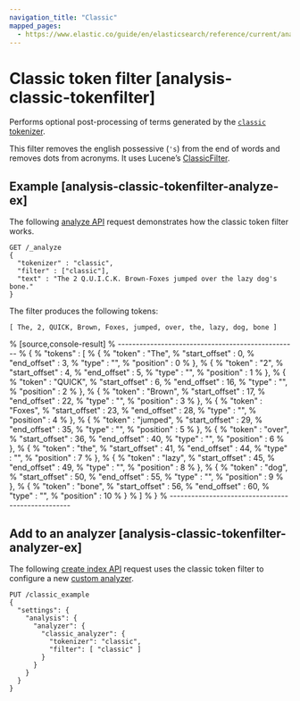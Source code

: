 ```yaml
---
navigation_title: "Classic"
mapped_pages:
  - https://www.elastic.co/guide/en/elasticsearch/reference/current/analysis-classic-tokenfilter.html
---
```


# Classic token filter [analysis-classic-tokenfilter]


Performs optional post-processing of terms generated by the [`classic` tokenizer](/reference/data-analysis/text-analysis/analysis-classic-tokenizer.md).

This filter removes the english possessive (`'s`) from the end of words and removes dots from acronyms. It uses Lucene’s [ClassicFilter](https://lucene.apache.org/core/10_0_0/analysis/common/org/apache/lucene/analysis/standard/ClassicFilter.md).

## Example [analysis-classic-tokenfilter-analyze-ex]

The following [analyze API](https://www.elastic.co/docs/api/doc/elasticsearch/operation/operation-indices-analyze) request demonstrates how the classic token filter works.

```console
GET /_analyze
{
  "tokenizer" : "classic",
  "filter" : ["classic"],
  "text" : "The 2 Q.U.I.C.K. Brown-Foxes jumped over the lazy dog's bone."
}
```

The filter produces the following tokens:

```text
[ The, 2, QUICK, Brown, Foxes, jumped, over, the, lazy, dog, bone ]
```

% [source,console-result]
% --------------------------------------------------
% {
%   "tokens" : [
%     {
%       "token" : "The",
%       "start_offset" : 0,
%       "end_offset" : 3,
%       "type" : "<ALPHANUM>",
%       "position" : 0
%     },
%     {
%       "token" : "2",
%       "start_offset" : 4,
%       "end_offset" : 5,
%       "type" : "<ALPHANUM>",
%       "position" : 1
%     },
%     {
%       "token" : "QUICK",
%       "start_offset" : 6,
%       "end_offset" : 16,
%       "type" : "<ACRONYM>",
%       "position" : 2
%     },
%     {
%       "token" : "Brown",
%       "start_offset" : 17,
%       "end_offset" : 22,
%       "type" : "<ALPHANUM>",
%       "position" : 3
%     },
%     {
%       "token" : "Foxes",
%       "start_offset" : 23,
%       "end_offset" : 28,
%       "type" : "<ALPHANUM>",
%       "position" : 4
%     },
%     {
%       "token" : "jumped",
%       "start_offset" : 29,
%       "end_offset" : 35,
%       "type" : "<ALPHANUM>",
%       "position" : 5
%     },
%     {
%       "token" : "over",
%       "start_offset" : 36,
%       "end_offset" : 40,
%       "type" : "<ALPHANUM>",
%       "position" : 6
%     },
%     {
%       "token" : "the",
%       "start_offset" : 41,
%       "end_offset" : 44,
%       "type" : "<ALPHANUM>",
%       "position" : 7
%     },
%     {
%       "token" : "lazy",
%       "start_offset" : 45,
%       "end_offset" : 49,
%       "type" : "<ALPHANUM>",
%       "position" : 8
%     },
%     {
%       "token" : "dog",
%       "start_offset" : 50,
%       "end_offset" : 55,
%       "type" : "<APOSTROPHE>",
%       "position" : 9
%     },
%     {
%       "token" : "bone",
%       "start_offset" : 56,
%       "end_offset" : 60,
%       "type" : "<ALPHANUM>",
%       "position" : 10
%     }
%   ]
% }
% --------------------------------------------------


## Add to an analyzer [analysis-classic-tokenfilter-analyzer-ex]

The following [create index API](https://www.elastic.co/docs/api/doc/elasticsearch/operation/operation-indices-create) request uses the classic token filter to configure a new [custom analyzer](docs-content://manage-data/data-store/text-analysis/create-custom-analyzer.md).

```console
PUT /classic_example
{
  "settings": {
    "analysis": {
      "analyzer": {
        "classic_analyzer": {
          "tokenizer": "classic",
          "filter": [ "classic" ]
        }
      }
    }
  }
}
```


